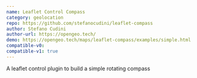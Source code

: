 ```yaml
---
name: Leaflet Control Compass
category: geolocation
repo: https://github.com/stefanocudini/leaflet-compass
author: Stefano Cudini
author-url: https://opengeo.tech/
demo: https://opengeo.tech/maps/leaflet-compass/examples/simple.html
compatible-v0:
compatible-v1: true
---
```


A leaflet control plugin to build a simple rotating compass
